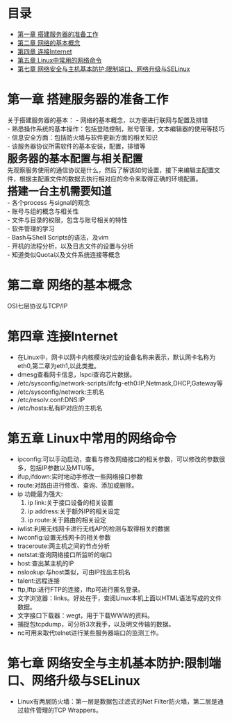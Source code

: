 # 目录  
- [第一章 搭建服务器的准备工作](https://github.com/GJBLUE/READING-/blob/master/%E3%80%8A%E9%B8%9F%E5%93%A5%E7%9A%84Linux%E7%A7%81%E6%88%BF%E8%8F%9C--%E6%9C%8D%E5%8A%A1%E5%99%A8%E6%9E%B6%E8%AE%BE%E7%AF%87%E3%80%8B.md#第一章-搭建服务器的准备工作)  
- [第二章 网络的基本概念](https://github.com/GJBLUE/READING-/blob/master/%E3%80%8A%E9%B8%9F%E5%93%A5%E7%9A%84Linux%E7%A7%81%E6%88%BF%E8%8F%9C--%E6%9C%8D%E5%8A%A1%E5%99%A8%E6%9E%B6%E8%AE%BE%E7%AF%87%E3%80%8B.md#第二章-网络的基本概念)
- [第四章 连接Internet](https://github.com/GJBLUE/READING-/blob/master/%E3%80%8A%E9%B8%9F%E5%93%A5%E7%9A%84Linux%E7%A7%81%E6%88%BF%E8%8F%9C--%E6%9C%8D%E5%8A%A1%E5%99%A8%E6%9E%B6%E8%AE%BE%E7%AF%87%E3%80%8B.md#第四章-连接internet)  
- [第五章 Linux中常用的网络命令](https://github.com/GJBLUE/READING-/blob/master/%E3%80%8A%E9%B8%9F%E5%93%A5%E7%9A%84Linux%E7%A7%81%E6%88%BF%E8%8F%9C--%E6%9C%8D%E5%8A%A1%E5%99%A8%E6%9E%B6%E8%AE%BE%E7%AF%87%E3%80%8B.md#第五章-linux中常用的网络命令)  
- [第七章 网络安全与主机基本防护:限制端口、网络升级与SELinux]()



# 第一章 搭建服务器的准备工作  

关于搭建服务器的基本：
    - 网络的基本概念，以方便进行联网与配置及排错  
    - 熟悉操作系统的基本操作：包括登陆控制，账号管理，文本编辑器的使用等技巧  
    - 信息安全方面：包括防火墙与软件更新方面的相关知识  
    - 该服务器协议所需软件的基本安装，配置，排错等<br/>
<font size=5>**服务器的基本配置与相关配置**</font>  
        先观察服务使用的通信协议是什么，然后了解该如何设置，接下来编辑主配置文件，根据主配置文件的数据去执行相对应的命令来取得正确的环境配置。<br/>
<font size=5>**搭建一台主机需要知道**</font>  <br/>
    - 各个process 与signal的观念<br/>
    - 账号与组的概念与相关性<br/>
    - 文件与目录的权限，包含与账号相关的特性<br/>
    - 软件管理的学习<br/>
    - Bash与Shell Scripts的语法，及vim<br/>
    - 开机的流程分析，以及日志文件的设置与分析<br/>
    - 知道类似Quota以及文件系统连接等概念<br/>  


# 第二章 网络的基本概念  
OSI七层协议与TCP/IP  


# 第四章 连接Internet

- 在Linux中，网卡以网卡内核模块对应的设备名称来表示，默认网卡名称为eth0,第二章为eth1,以此类推。
- dmesg查看网卡信息，lspci查询芯片数据。
- /etc/sysconfig/network-scripts/ifcfg-eth0:IP,Netmask,DHCP,Gateway等
- /etc/sysconfig/network:主机名
- /etc/resolv.conf:DNS:IP
- /etc/hosts:私有IP对应的主机名  


# 第五章 Linux中常用的网络命令  
- ipconfig:可以手动启动，查看与修改网络接口的相关参数，可以修改的参数很多，包括IP参数以及MTU等。
- ifup,ifdown:实时地动手修改一些网络接口参数
- route:对路由进行修改、查询、添加或删除。  
- ip 功能最为强大:
    1. ip link:关于接口设备的相关设置
    2. ip address:关于额外IP的相关设定
    3. ip route:关于路由的相关设定
- iwlist:利用无线网卡进行无线AP的检测与取得相关的数据
- iwconfig:设置无线网卡的相关参数
- traceroute:两主机之间的节点分析
- netstat:查询网络接口所监听的端口
- host:查出某主机的IP
- nslookup:与host类似，可由IP找出主机名
- talent:远程连接
- ftp,lftp:进行FTP的连接，lftp可进行匿名登录。  
- 文字浏览器：links。好处在于，查阅Linux本机上面以HTML语法写成的文件数据。  
- 文字接口下载器：wegt，用于下载WWW的资料。  
- 捕捉包tcpdump，可分析3次我手，以及明文传输的数据。  
- nc可用来取代telnet进行某些服务器端口的监测工作。  


# 第七章 网络安全与主机基本防护:限制端口、网络升级与SELinux  
- Linux有两层防火墙：第一层是数据包过滤式的Net Filter防火墙，第二层是通过软件管理的TCP Wrappers。  
